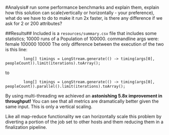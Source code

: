 #Analysis#
run some performance benchmarks and explain them, explain how this solution can scale(vertically or horizontally - your preference), 
what  do we have to do to make it run 2x faster, is there any difference if we ask for 2 or 200 attributes?

##Results##
Included is a `resources/summary.csv` file that includes some statistics; 10000 runs of a Population of 100000. 
commandline args were: female 100000 10000
The only difference between the execution of the two is this line:

```
        long[] timings = LongStream.generate(() -> timing(args[0], peopleCount)).limit(iterations).toArray();
```

to

```
        long[] timings = LongStream.generate(() -> timing(args[0], peopleCount)).parallel().limit(iterations).toArray();
```

By using multi-threading we achieved an **astonishing 5.8x improvement in throughput!** You can see that all metrics are dramatically better given the same input.
This is only a vertical scaling. 

Like all map-reduce functionality we can horizontally scale this problem by diverting a portion of the job set 
to other hosts and them reducing them in a finalization pipeline.


